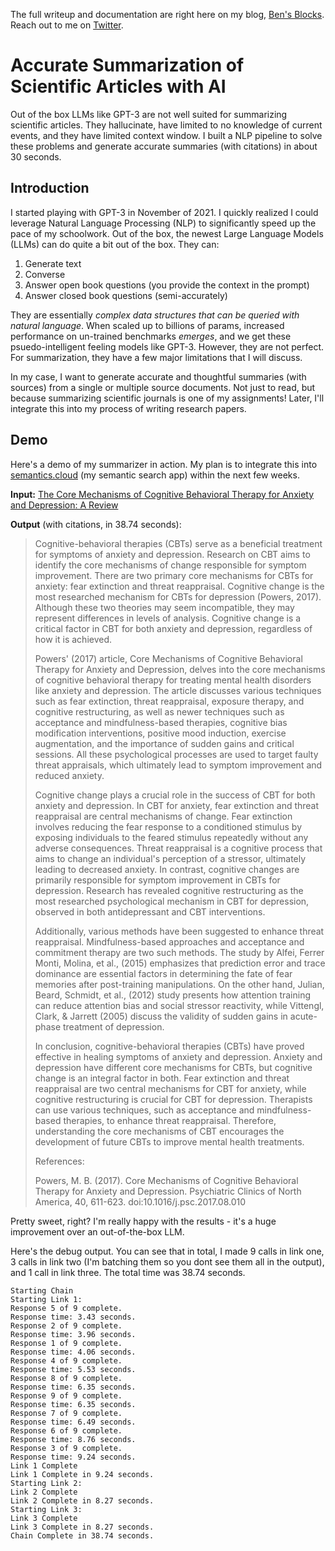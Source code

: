 The full writeup and documentation are right here on my blog, [Ben's Blocks](https://blocks.beneverman.com/projects/ai-summarizer). Reach out to me on [Twitter](https://www.twitter.com/beverm2391).

# Accurate Summarization of Scientific Articles with AI

Out of the box LLMs like GPT-3 are not well suited for summarizing scientific articles. They hallucinate, have limited to no knowledge of current events, and they have limited context window. I built a NLP pipeline to solve these problems and generate accurate summaries (with citations) in about 30 seconds.

## Introduction
I started playing with GPT-3 in November of 2021. I quickly realized I could leverage Natural Language Processing (NLP) to significantly speed up the pace of my schoolwork. Out of the box, the newest Large Language Models (LLMs) can do quite a bit out of the box. They can:

1. Generate text
2. Converse
3. Answer open book questions (you provide the context in the prompt)
4. Answer closed book questions (semi-accurately)

They are essentially *complex data structures that can be queried with natural language*. When scaled up to billions of params, increased performance on un-trained benchmarks *emerges*, and we get these psuedo-intelligent feeling models like GPT-3. However, they are not perfect. For summarization, they have a few major limitations that I will discuss.

In my case, I want to generate accurate and thoughtful summaries (with sources) from a single or multiple source documents. Not just to read, but because summarizing scientific journals is one of my assignments! Later, I'll integrate this into my process of writing research papers.

## Demo

Here's a demo of my summarizer in action. My plan is to integrate this into [semantics.cloud](https://www.semantics.cloud) (my semantic search app) within the next few weeks.

**Input:** [The Core Mechanisms of Cognitive Behavioral Therapy for Anxiety and Depression: A Review](https://pubmed.ncbi.nlm.nih.gov/29080589/)

**Output** (with citations, in 38.74 seconds):

>Cognitive-behavioral therapies (CBTs) serve as a beneficial treatment for symptoms of anxiety and depression. Research on CBT aims to identify the core mechanisms of change responsible for symptom improvement. There are two primary core mechanisms for CBTs for anxiety: fear extinction and threat reappraisal. Cognitive change is the most researched mechanism for CBTs for depression (Powers, 2017). Although these two theories may seem incompatible, they may represent differences in levels of analysis. Cognitive change is a critical factor in CBT for both anxiety and depression, regardless of how it is achieved.
>
>Powers' (2017) article, Core Mechanisms of Cognitive Behavioral Therapy for Anxiety and Depression, delves into the core mechanisms of cognitive behavioral therapy for treating mental health disorders like anxiety and depression. The article discusses various techniques such as fear extinction, threat reappraisal, exposure therapy, and cognitive restructuring, as well as newer techniques such as acceptance and mindfulness-based therapies, cognitive bias modification interventions, positive mood induction, exercise augmentation, and the importance of sudden gains and critical sessions. All these psychological processes are used to target faulty threat appraisals, which ultimately lead to symptom improvement and reduced anxiety. 
>
>Cognitive change plays a crucial role in the success of CBT for both anxiety and depression. In CBT for anxiety, fear extinction and threat reappraisal are central mechanisms of change. Fear extinction involves reducing the fear response to a conditioned stimulus by exposing individuals to the feared stimulus repeatedly without any adverse consequences. Threat reappraisal is a cognitive process that aims to change an individual's perception of a stressor, ultimately leading to decreased anxiety. In contrast, cognitive changes are primarily responsible for symptom improvement in CBTs for depression. Research has revealed cognitive restructuring as the most researched psychological mechanism in CBT for depression, observed in both antidepressant and CBT interventions.
>
>Additionally, various methods have been suggested to enhance threat reappraisal. Mindfulness-based approaches and acceptance and commitment therapy are two such methods. The study by Alfei, Ferrer Monti, Molina, et al., (2015) emphasizes that prediction error and trace dominance are essential factors in determining the fate of fear memories after post-training manipulations. On the other hand, Julian, Beard, Schmidt, et al., (2012) study presents how attention training can reduce attention bias and social stressor reactivity, while Vittengl, Clark, & Jarrett (2005) discuss the validity of sudden gains in acute-phase treatment of depression. 
>
>In conclusion, cognitive-behavioral therapies (CBTs) have proved effective in healing symptoms of anxiety and depression. Anxiety and depression have different core mechanisms for CBTs, but cognitive change is an integral factor in both. Fear extinction and threat reappraisal are two central mechanisms for CBT for anxiety, while cognitive restructuring is crucial for CBT for depression. Therapists can use various techniques, such as acceptance and mindfulness-based therapies, to enhance threat reappraisal. Therefore, understanding the core mechanisms of CBT encourages the development of future CBTs to improve mental health treatments. 
>
>References:
>
>Powers, M. B. (2017). Core Mechanisms of Cognitive Behavioral Therapy for Anxiety and Depression. Psychiatric Clinics of North America, 40, 611-623. doi:10.1016/j.psc.2017.08.010

Pretty sweet, right? I'm really happy with the results - it's a huge improvement over an out-of-the-box LLM.

Here's the debug output. You can see that in total, I made 9 calls in link one, 3 calls in link two (I'm batching them so you dont see them all in the output), and 1 call in link three. The total time was 38.74 seconds.

```
Starting Chain
Starting Link 1:
Response 5 of 9 complete.
Response time: 3.43 seconds.
Response 2 of 9 complete.
Response time: 3.96 seconds.
Response 1 of 9 complete.
Response time: 4.06 seconds.
Response 4 of 9 complete.
Response time: 5.53 seconds.
Response 8 of 9 complete.
Response time: 6.35 seconds.
Response 9 of 9 complete.
Response time: 6.35 seconds.
Response 7 of 9 complete.
Response time: 6.49 seconds.
Response 6 of 9 complete.
Response time: 8.76 seconds.
Response 3 of 9 complete.
Response time: 9.24 seconds.
Link 1 Complete
Link 1 Complete in 9.24 seconds.
Starting Link 2:
Link 2 Complete
Link 2 Complete in 8.27 seconds.
Starting Link 3:
Link 3 Complete
Link 3 Complete in 8.27 seconds.
Chain Complete in 38.74 seconds.
```
